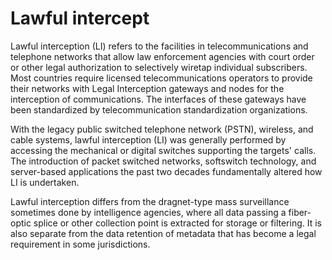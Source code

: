 # Lawful intercept


Lawful interception (LI) refers to the facilities in telecommunications
and telephone networks that allow law enforcement agencies with court
order or other legal authorization to selectively wiretap individual
subscribers. Most countries require licensed telecommunications
operators to provide their networks with Legal Interception gateways and
nodes for the interception of communications. The interfaces of these
gateways have been standardized by telecommunication standardization
organizations.

With the legacy public switched telephone network (PSTN), wireless, and
cable systems, lawful interception (LI) was generally performed by
accessing the mechanical or digital switches supporting the targets'
calls. The introduction of packet switched networks, softswitch
technology, and server-based applications the past two decades
fundamentally altered how LI is undertaken.

Lawful interception differs from the dragnet-type mass surveillance
sometimes done by intelligence agencies, where all data passing a
fiber-optic splice or other collection point is extracted for storage or
filtering. It is also separate from the data retention of metadata that
has become a legal requirement in some jurisdictions.

